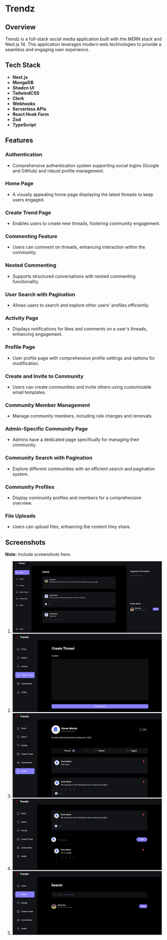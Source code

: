 # Trendz

## Overview

Trendz is a full-stack social media application built with the MERN stack and Next.js 14. This application leverages modern web technologies to provide a seamless and engaging user experience.

## Tech Stack

- **Next.js**
- **MongoDB**
- **Shadcn UI**
- **TailwindCSS**
- **Clerk**
- **Webhooks**
- **Serverless APIs**
- **React Hook Form**
- **Zod**
- **TypeScript**

## Features

### Authentication
- Comprehensive authentication system supporting social logins (Google and GitHub) and robust profile management.

### Home Page
- A visually appealing home page displaying the latest threads to keep users engaged.

### Create Trend Page
- Enables users to create new threads, fostering community engagement.

### Commenting Feature
- Users can comment on threads, enhancing interaction within the community.

### Nested Commenting
- Supports structured conversations with nested commenting functionality.

### User Search with Pagination
- Allows users to search and explore other users' profiles efficiently.

### Activity Page
- Displays notifications for likes and comments on a user's threads, enhancing engagement.

### Profile Page
- User profile page with comprehensive profile settings and options for modification.

### Create and Invite to Community
- Users can create communities and invite others using customizable email templates.

### Community Member Management
- Manage community members, including role changes and removals.

### Admin-Specific Community Page
- Admins have a dedicated page specifically for managing their community.

### Community Search with Pagination
- Explore different communities with an efficient search and pagination system.

### Community Profiles
- Display community profiles and members for a comprehensive overview.

### File Uploads
- Users can upload files, enhancing the content they share.

## Screenshots
**Note:** Include screenshots here.

1. ![Home Page](https://github.com/brianondemand/Trendz/blob/main/public/screen/Screen1.png)
2. ![Create Trend Page](https://github.com/brianondemand/Trendz/blob/main/public/screen/Screen3.png)
3. ![Profile Page](https://github.com/brianondemand/Trendz/blob/main/public/screen/Screen4.png)
4. ![Commenting Feature](https://github.com/brianondemand/Trendz/blob/main/public/screen/Screen5.png)
5. ![Search Function](https://github.com/brianondemand/Trendz/blob/main/public/screen/Screen2.png)
